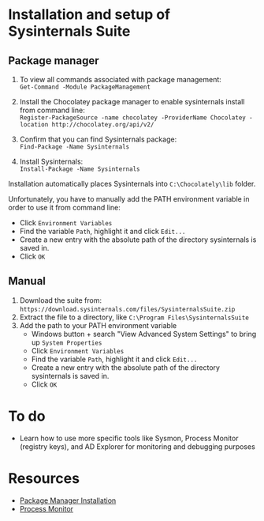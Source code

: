 # Installation and setup of Sysinternals Suite

## Package manager
1.	To view all commands associated with package management:<br/>
```Get-Command -Module PackageManagement```

2.	Install the Chocolatey package manager to enable sysinternals install from command line:<br/>
```Register-PackageSource -name chocolatey -ProviderName Chocolatey -location http://chocolatey.org/api/v2/```

3.	Confirm that you can find Sysinternals package:<br/>
```Find-Package -Name Sysinternals```

4.	Install Sysinternals:<br/>
```Install-Package -Name Sysinternals```

Installation automatically places Sysinternals into ```C:\Chocolately\lib``` folder.

Unfortunately, you have to manually add the PATH environment variable in order to use it from command line:
- Click `Environment Variables`
- Find the variable `Path`, highlight it and click `Edit...`
- Create a new entry with the absolute path of the directory sysinternals is saved in.
- Click `OK`

## Manual
1. Download the suite from: `https://download.sysinternals.com/files/SysinternalsSuite.zip`
2. Extract the file to a directory, like `C:\Program Files\SysinternalsSuite`
3. Add the path to your PATH environment variable
    - Windows button + search "View Advanced System Settings" to bring up `System Properties`
    - Click `Environment Variables`
    - Find the variable `Path`, highlight it and click `Edit...`
    - Create a new entry with the absolute path of the directory sysinternals is saved in.
    - Click `OK`

# To do
- Learn how to use more specific tools like Sysmon, Process Monitor (registry keys), and AD Explorer for monitoring and debugging purposes

# Resources
- [Package Manager Installation](https://www.thomasmaurer.ch/2015/09/how-to-install-sysinternals-using-powershell-package-management/)
- [Process Monitor](https://www.howtogeek.com/school/sysinternals-pro/lesson5/)
